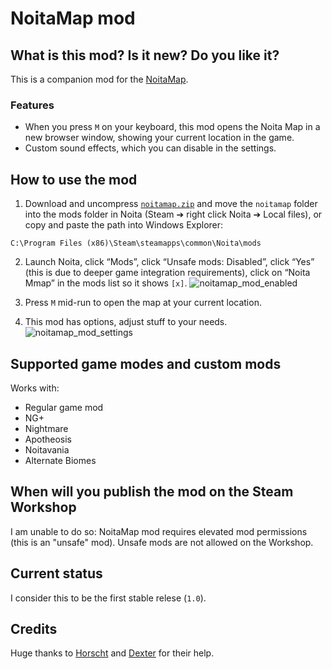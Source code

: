 # NoitaMap mod

## What is this mod? Is it new? Do you like it?

This is a companion mod for the [NoitaMap](https://noitamap.com).

### Features

- When you press `M` on your keyboard, this mod opens the Noita Map in a new browser window, showing your current location in the game.
- Custom sound effects, which you can disable in the settings.

## How to use the mod
1. Download and uncompress [`noitamap.zip`](https://github.com/acidflow-noita/noitamap-mod/releases/download/1.0/noitamap.zip) and move the `noitamap` folder into the mods folder in Noita (Steam ➔ right click Noita ➔ Local files), or copy and paste the path into Windows Explorer:
```
C:\Program Files (x86)\Steam\steamapps\common\Noita\mods
```
2. Launch Noita, click “Mods”, click “Unsafe mods: Disabled”, click “Yes” (this is due to deeper game integration requirements), click on “Noita Mmap” in the mods list so it shows `[x]`.
![noitamap_mod_enabled](https://github.com/user-attachments/assets/8fa6554a-5edf-4c61-b94d-012bc5c0959e)

3. Press `M` mid-run to open the map at your current location.
4. This mod has options, adjust stuff to your needs.
![noitamap_mod_settings](https://github.com/user-attachments/assets/e200cb72-fc20-4b4d-8ed1-d291a212f6f2)

## Supported game modes and custom mods

Works with:

- Regular game mod
- NG+
- Nightmare
- Apotheosis
- Noitavania
- Alternate Biomes

## When will you publish the mod on the Steam Workshop

I am unable to do so: NoitaMap mod requires elevated mod permissions (this is an "unsafe" mod). Unsafe mods are not allowed on the Workshop.

## Current status

I consider this to be the first stable relese (`1.0`).

## Credits

Huge thanks to [Horscht](https://github.com/TheHorscht) and [Dexter](https://github.com/dextercd) for their help.
